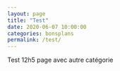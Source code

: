```yaml
---
layout: page
title: "Test"
date: 2020-06-07 10:00:00
categories: bonsplans
permalink: /test/
---
```

Test 12h5 page avec autre catégorie
